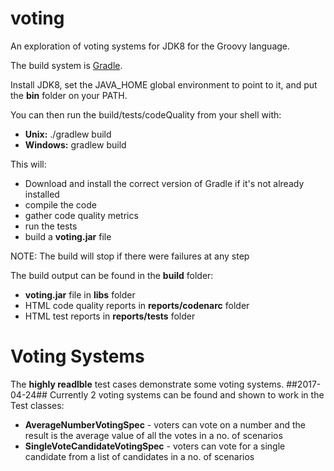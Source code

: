 # voting
An exploration of voting systems for JDK8 for the Groovy language.

The build system is [Gradle](https://gradle.org/).

Install JDK8, set the JAVA_HOME global environment to point to it, and put the **bin** folder on your PATH.

You can then run the build/tests/codeQuality from your shell with:
* **Unix:** ./gradlew build
* **Windows:** gradlew build

This will:
* Download and install the correct version of Gradle if it's not already installed
* compile the code
* gather code quality metrics
* run the tests
* build a **voting.jar** file

NOTE: The build will stop if there were failures at any step

The build output can be found in the **build** folder:
* **voting.jar** file in **libs** folder
* HTML code quality reports in **reports/codenarc** folder
* HTML test reports in **reports/tests** folder



# Voting Systems
The **highly readlble** test cases demonstrate some voting systems.
##2017-04-24##
Currently 2 voting systems can be found and shown to work in the Test classes:
* **AverageNumberVotingSpec** - voters can vote on a number and the result is the average value of all the votes in a no. of scenarios
* **SingleVoteCandidateVotingSpec** - voters can vote for a single candidate from a list of candidates in a no. of scenarios




